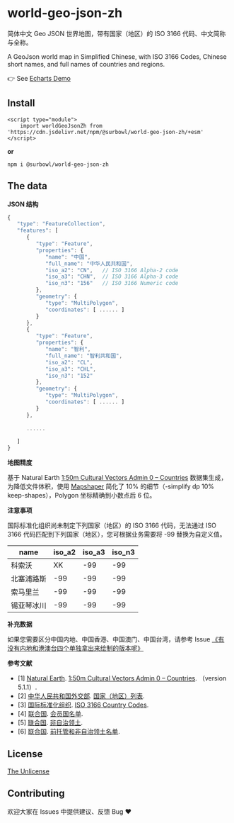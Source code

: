 world-geo-json-zh
===============
简体中文 Geo JSON 世界地图，带有国家（地区）的 ISO 3166 代码、中文简称与全称。

A GeoJson world map in Simplified Chinese, with ISO 3166 Codes, Chinese short names, and full names of countries and regions.

👉 See [Echarts Demo](https://surbowl.github.io/world-geo-json-zh/demo-echarts.html)

Install
--------

```
<script type="module">
    import worldGeoJsonZh from 'https://cdn.jsdelivr.net/npm/@surbowl/world-geo-json-zh/+esm'
</script>
```
**or**
```
npm i @surbowl/world-geo-json-zh
```

The data
--------
**JSON 结构**

```javascript
{
   "type": "FeatureCollection",
   "features": [
      {
         "type": "Feature",
         "properties": {
            "name": "中国",
            "full_name": "中华人民共和国",
            "iso_a2": "CN",   // ISO 3166 Alpha-2 code
            "iso_a3": "CHN",  // ISO 3166 Alpha-3 code
            "iso_n3": "156"   // ISO 3166 Numeric code
         },
         "geometry": {
            "type": "MultiPolygon",
            "coordinates": [ ...... ]
         }
      },
      {
         "type": "Feature",
         "properties": {
            "name": "智利",
            "full_name": "智利共和国",
            "iso_a2": "CL",
            "iso_a3": "CHL",
            "iso_n3": "152"
         },
         "geometry": {
            "type": "MultiPolygon",
            "coordinates": [ ...... ]
         }
      },
      
      ......
      
   ]
}
``` 

**地图精度**

基于 Natural Earth [1:50m Cultural Vectors Admin 0 – Countries](https://www.naturalearthdata.com/downloads/50m-cultural-vectors/50m-admin-0-countries-2/) 数据集生成，为降低文件体积，使用 [Mapshaper](https://github.com/mbloch/mapshaper) 简化了 10% 的细节（-simplify dp 10% keep-shapes），Polygon 坐标精确到小数点后 6 位。

**注意事项**

国际标准化组织尚未制定下列国家（地区）的 ISO 3166 代码，无法通过 ISO 3166 代码匹配到下列国家（地区），您可根据业务需要将 -99 替换为自定义值。

|name|iso_a2|iso_a3|iso_n3|
|------|------|------|----|
|科索沃|XK|-99|-99|
|北塞浦路斯|-99|-99|-99|
|索马里兰|-99|-99|-99|
|锡亚琴冰川|-99|-99|-99|

**补充数据**

如果您需要区分中国内地、中国香港、中国澳门、中国台湾，请参考 Issue [《有没有内地和港澳台四个单独拿出来绘制的版本呢》](https://github.com/Surbowl/world-geo-json-zh/issues/5)

**参考文献**

- [1] [Natural Earth](https://www.naturalearthdata.com/). [1:50m Cultural Vectors Admin 0 – Countries](https://www.naturalearthdata.com/downloads/50m-cultural-vectors/50m-admin-0-countries-2/). （version 5.1.1）.
- [2] [中华人民共和国外交部](https://www.mfa.gov.cn/). [国家（地区）列表](https://www.mfa.gov.cn/web/gjhdq_676201/gj_676203/yz_676205/).
- [3] [国际标准化组织](https://www.iso.org/). [ISO 3166 Country Codes](https://www.iso.org/iso-3166-country-codes.html).
- [4] [联合国](https://www.un.org/). [会员国名单](https://www.un.org/zh/about-us/member-states).
- [5] [联合国](https://www.un.org/). [非自治领土](https://www.un.org/dppa/decolonization/zh/nsgt).
- [6] [联合国](https://www.un.org/). [前托管和非自治领土名单](https://www.un.org/dppa/decolonization/zh/history/former-trust-and-nsgts).

License
------------
[The Unlicense](https://github.com/Surbowl/world-geo-json-zh/blob/main/LICENSE)

Contributing
------------
欢迎大家在 Issues 中提供建议、反馈 Bug ❤

